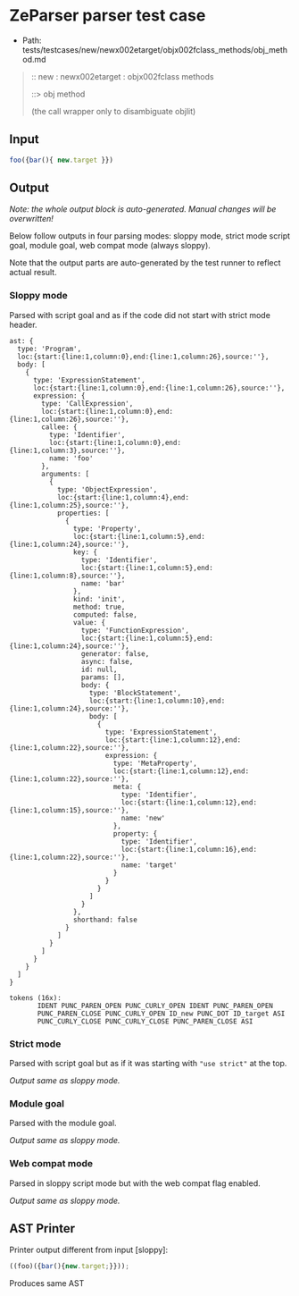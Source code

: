 # ZeParser parser test case

- Path: tests/testcases/new/newx002etarget/objx002fclass_methods/obj_method.md

> :: new : newx002etarget : objx002fclass methods
>
> ::> obj method
>
> (the call wrapper only to disambiguate objlit)

## Input

`````js
foo({bar(){ new.target }})
`````

## Output

_Note: the whole output block is auto-generated. Manual changes will be overwritten!_

Below follow outputs in four parsing modes: sloppy mode, strict mode script goal, module goal, web compat mode (always sloppy).

Note that the output parts are auto-generated by the test runner to reflect actual result.

### Sloppy mode

Parsed with script goal and as if the code did not start with strict mode header.

`````
ast: {
  type: 'Program',
  loc:{start:{line:1,column:0},end:{line:1,column:26},source:''},
  body: [
    {
      type: 'ExpressionStatement',
      loc:{start:{line:1,column:0},end:{line:1,column:26},source:''},
      expression: {
        type: 'CallExpression',
        loc:{start:{line:1,column:0},end:{line:1,column:26},source:''},
        callee: {
          type: 'Identifier',
          loc:{start:{line:1,column:0},end:{line:1,column:3},source:''},
          name: 'foo'
        },
        arguments: [
          {
            type: 'ObjectExpression',
            loc:{start:{line:1,column:4},end:{line:1,column:25},source:''},
            properties: [
              {
                type: 'Property',
                loc:{start:{line:1,column:5},end:{line:1,column:24},source:''},
                key: {
                  type: 'Identifier',
                  loc:{start:{line:1,column:5},end:{line:1,column:8},source:''},
                  name: 'bar'
                },
                kind: 'init',
                method: true,
                computed: false,
                value: {
                  type: 'FunctionExpression',
                  loc:{start:{line:1,column:5},end:{line:1,column:24},source:''},
                  generator: false,
                  async: false,
                  id: null,
                  params: [],
                  body: {
                    type: 'BlockStatement',
                    loc:{start:{line:1,column:10},end:{line:1,column:24},source:''},
                    body: [
                      {
                        type: 'ExpressionStatement',
                        loc:{start:{line:1,column:12},end:{line:1,column:22},source:''},
                        expression: {
                          type: 'MetaProperty',
                          loc:{start:{line:1,column:12},end:{line:1,column:22},source:''},
                          meta: {
                            type: 'Identifier',
                            loc:{start:{line:1,column:12},end:{line:1,column:15},source:''},
                            name: 'new'
                          },
                          property: {
                            type: 'Identifier',
                            loc:{start:{line:1,column:16},end:{line:1,column:22},source:''},
                            name: 'target'
                          }
                        }
                      }
                    ]
                  }
                },
                shorthand: false
              }
            ]
          }
        ]
      }
    }
  ]
}

tokens (16x):
       IDENT PUNC_PAREN_OPEN PUNC_CURLY_OPEN IDENT PUNC_PAREN_OPEN
       PUNC_PAREN_CLOSE PUNC_CURLY_OPEN ID_new PUNC_DOT ID_target ASI
       PUNC_CURLY_CLOSE PUNC_CURLY_CLOSE PUNC_PAREN_CLOSE ASI
`````

### Strict mode

Parsed with script goal but as if it was starting with `"use strict"` at the top.

_Output same as sloppy mode._

### Module goal

Parsed with the module goal.

_Output same as sloppy mode._

### Web compat mode

Parsed in sloppy script mode but with the web compat flag enabled.

_Output same as sloppy mode._

## AST Printer

Printer output different from input [sloppy]:

````js
((foo)({bar(){new.target;}}));
````

Produces same AST

